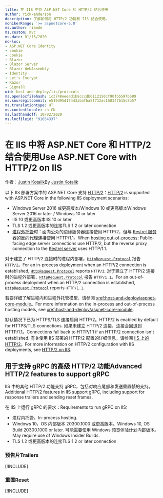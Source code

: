 ```yaml
---
title: 在 IIS 中将 ASP.NET Core 和 HTTP/2 结合使用
author: rick-anderson
description: 了解如何将 HTTP/2 功能和 IIS 结合使用。
monikerRange: '>= aspnetcore-5.0'
ms.author: riande
ms.custom: mvc
ms.date: 01/13/2020
no-loc:
- ASP.NET Core Identity
- cookie
- Cookie
- Blazor
- Blazor Server
- Blazor WebAssembly
- Identity
- Let's Encrypt
- Razor
- SignalR
uid: host-and-deploy/iis/protocols
ms.openlocfilehash: 1c3748eeead1b8cccdb6112150cf90fb5597b689
ms.sourcegitcommit: e519d95d17443abafba8f712ac168347b15c8b57
ms.translationtype: HT
ms.contentlocale: zh-CN
ms.lasthandoff: 10/02/2020
ms.locfileid: "91654337"
---
```

# <a name="use-aspnet-core-with-http2-on-iis"></a><span data-ttu-id="668b9-103">在 IIS 中将 ASP.NET Core 和 HTTP/2 结合使用</span><span class="sxs-lookup"><span data-stu-id="668b9-103">Use ASP.NET Core with HTTP/2 on IIS</span></span>

<span data-ttu-id="668b9-104">作者：[Justin Kotalik](https://github.com/jkotalik)</span><span class="sxs-lookup"><span data-stu-id="668b9-104">By [Justin Kotalik](https://github.com/jkotalik)</span></span>

<span data-ttu-id="668b9-105">以下 IIS 部署方案中的 ASP.NET Core 支持 [HTTP/2](https://httpwg.org/specs/rfc7540.html)：</span><span class="sxs-lookup"><span data-stu-id="668b9-105">[HTTP/2](https://httpwg.org/specs/rfc7540.html) is supported with ASP.NET Core in the following IIS deployment scenarios:</span></span>

* <span data-ttu-id="668b9-106">Windows Server 2016 或更高版本/Windows 10 或更高版本</span><span class="sxs-lookup"><span data-stu-id="668b9-106">Windows Server 2016 or later / Windows 10 or later</span></span>
* <span data-ttu-id="668b9-107">IIS 10 或更高版本</span><span class="sxs-lookup"><span data-stu-id="668b9-107">IIS 10 or later</span></span>
* <span data-ttu-id="668b9-108">TLS 1.2 或更高版本的连接</span><span class="sxs-lookup"><span data-stu-id="668b9-108">TLS 1.2 or later connection</span></span>
* <span data-ttu-id="668b9-109">[进程外托管](xref:host-and-deploy/iis/index#out-of-process-hosting-model)时：面向公众的边缘服务器连接使用 HTTP/2，但与 [Kestrel 服务器](xref:fundamentals/servers/kestrel)的反向代理连接使用 HTTP/1.1。</span><span class="sxs-lookup"><span data-stu-id="668b9-109">When [hosting out-of-process](xref:host-and-deploy/iis/index#out-of-process-hosting-model): Public-facing edge server connections use HTTP/2, but the reverse proxy connection to the [Kestrel server](xref:fundamentals/servers/kestrel) uses HTTP/1.1.</span></span>

<span data-ttu-id="668b9-110">对于建立了 HTTP/2 连接时的进程内部署，[`HttpRequest.Protocol`](xref:Microsoft.AspNetCore.Http.HttpRequest.Protocol*) 报告 `HTTP/2`。</span><span class="sxs-lookup"><span data-stu-id="668b9-110">For an in-process deployment when an HTTP/2 connection is established, [`HttpRequest.Protocol`](xref:Microsoft.AspNetCore.Http.HttpRequest.Protocol*) reports `HTTP/2`.</span></span> <span data-ttu-id="668b9-111">对于建立了 HTTP/2 连接时的进程外部署，[`HttpRequest.Protocol`](xref:Microsoft.AspNetCore.Http.HttpRequest.Protocol*) 报告 `HTTP/1.1`。</span><span class="sxs-lookup"><span data-stu-id="668b9-111">For an out-of-process deployment when an HTTP/2 connection is established, [`HttpRequest.Protocol`](xref:Microsoft.AspNetCore.Http.HttpRequest.Protocol*) reports `HTTP/1.1`.</span></span>

<span data-ttu-id="668b9-112">若要详细了解进程内和进程外托管模型，请参阅 <xref:host-and-deploy/aspnet-core-module>。</span><span class="sxs-lookup"><span data-stu-id="668b9-112">For more information on the in-process and out-of-process hosting models, see <xref:host-and-deploy/aspnet-core-module>.</span></span>

<span data-ttu-id="668b9-113">默认情况下已为 HTTPS/TLS 连接启用 HTTP/2。</span><span class="sxs-lookup"><span data-stu-id="668b9-113">HTTP/2 is enabled by default for HTTPS/TLS connections.</span></span> <span data-ttu-id="668b9-114">如果未建立 HTTP/2 连接，连接会回退到 HTTP/1.1。</span><span class="sxs-lookup"><span data-stu-id="668b9-114">Connections fall back to HTTP/1.1 if an HTTP/2 connection isn't established.</span></span> <span data-ttu-id="668b9-115">有关使用 IIS 部署的 HTTP/2 配置的详细信息，请参阅 [IIS 上的 HTTP/2](/iis/get-started/whats-new-in-iis-10/http2-on-iis)。</span><span class="sxs-lookup"><span data-stu-id="668b9-115">For more information on HTTP/2 configuration with IIS deployments, see [HTTP/2 on IIS](/iis/get-started/whats-new-in-iis-10/http2-on-iis).</span></span>

## <a name="advanced-http2-features-to-support-grpc"></a><span data-ttu-id="668b9-116">用于支持 gRPC 的高级 HTTP/2 功能</span><span class="sxs-lookup"><span data-stu-id="668b9-116">Advanced HTTP/2 features to support gRPC</span></span>

<span data-ttu-id="668b9-117">IIS 中的其他 HTTP/2 功能支持 gRPC，包括对响应尾部和发送重置帧的支持。</span><span class="sxs-lookup"><span data-stu-id="668b9-117">Additional HTTP/2 features in IIS support gRPC, including support for response trailers and sending reset frames.</span></span>

<span data-ttu-id="668b9-118">在 IIS 上运行 gRPC 的要求：</span><span class="sxs-lookup"><span data-stu-id="668b9-118">Requirements to run gRPC on IIS:</span></span>

* <span data-ttu-id="668b9-119">进程内托管。</span><span class="sxs-lookup"><span data-stu-id="668b9-119">In-process hosting.</span></span>
* <span data-ttu-id="668b9-120">Windows 10，OS 内部版本 20300.1000 或更高版本。</span><span class="sxs-lookup"><span data-stu-id="668b9-120">Windows 10, OS Build 20300.1000 or later.</span></span> <span data-ttu-id="668b9-121">可能需要使用 Windows 预览体验计划内部版本。</span><span class="sxs-lookup"><span data-stu-id="668b9-121">May require use of Windows Insider Builds.</span></span>
* <span data-ttu-id="668b9-122">TLS 1.2 或更高版本的连接</span><span class="sxs-lookup"><span data-stu-id="668b9-122">TLS 1.2 or later connection</span></span>

### <a name="trailers"></a><span data-ttu-id="668b9-123">预告片</span><span class="sxs-lookup"><span data-stu-id="668b9-123">Trailers</span></span>

[!INCLUDE[](~/includes/trailers.md)]

### <a name="reset"></a><span data-ttu-id="668b9-124">重置</span><span class="sxs-lookup"><span data-stu-id="668b9-124">Reset</span></span>

[!INCLUDE[](~/includes/reset.md)]
